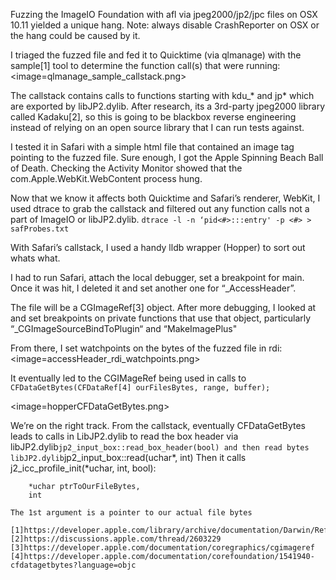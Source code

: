Fuzzing the ImageIO Foundation with afl via jpeg2000/jp2/jpc files on OSX 10.11 yielded a unique hang. Note: always disable CrashReporter on OSX or the hang could be caused by it.

I triaged the fuzzed file and fed it to Quicktime (via qlmanage) with the sample[1] tool to determine the function call(s) that were running:
<image=qlmanage_sample_callstack.png>

The callstack contains calls to functions starting with kdu_* and jp* which are exported by libJP2.dylib.
After research, its a 3rd-party jpeg2000 library called Kadaku[2], so this is going to be blackbox reverse engineering instead of relying on an open source library that I can run tests against.

I tested it in Safari with a simple html file that contained an image tag pointing to the fuzzed file.
Sure enough, I got the Apple Spinning Beach Ball of Death. Checking the Activity Monitor showed that the com.Apple.WebKit.WebContent process hung.

Now that we know it affects both Quicktime and Safari’s renderer, WebKit, I used dtrace to grab the callstack and filtered out any function calls not a part of ImageIO or libJP2.dylib.
```dtrace -l -n ‘pid<#>:::entry' -p <#> > safProbes.txt```

With Safari’s callstack, I used a handy lldb wrapper (Hopper) to sort out whats what.

I had to run Safari, attach the local debugger, set a breakpoint for main. Once it was hit, I deleted it and set another one for “_AccessHeader”.

The file will be a CGImageRef[3] object. After more debugging, I looked at and set breakpoints on private functions that use that object, particularly “_CGImageSourceBindToPlugin“ and “MakeImagePlus"


From there, I set watchpoints on the bytes of the fuzzed file in rdi:
<image=accessHeader_rdi_watchpoints.png>

It eventually led to the CGIMageRef being used in calls to `CFDataGetBytes(CFDataRef[4] ourFilesBytes, range, buffer);`

<image=hopperCFDataGetBytes.png>

We’re on the right track. From the callstack, eventually CFDataGetBytes leads to calls in LibJP2.dylib to read the box header via libJP2.dylib`jp2_input_box::read_box_header(bool) and then read bytes libJP2.dylib`jp2_input_box::read(uchar*, int)
Then it calls j2_icc_profile_init(*uchar, int, bool):
```j2_icc_profile_init(
	*uchar ptrToOurFileBytes,
	int 

The 1st argument is a pointer to our actual file bytes

[1]https://developer.apple.com/library/archive/documentation/Darwin/Reference/ManPages/man1/sample.1.html
[2]https://discussions.apple.com/thread/2603229
[3]https://developer.apple.com/documentation/coregraphics/cgimageref
[4]https://developer.apple.com/documentation/corefoundation/1541940-cfdatagetbytes?language=objc
